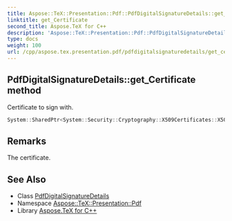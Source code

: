 ```yaml
---
title: Aspose::TeX::Presentation::Pdf::PdfDigitalSignatureDetails::get_Certificate method
linktitle: get_Certificate
second_title: Aspose.TeX for C++
description: 'Aspose::TeX::Presentation::Pdf::PdfDigitalSignatureDetails::get_Certificate method. Certificate to sign with in C++.'
type: docs
weight: 100
url: /cpp/aspose.tex.presentation.pdf/pdfdigitalsignaturedetails/get_certificate/
---
```

## PdfDigitalSignatureDetails::get_Certificate method


Certificate to sign with.

```cpp
System::SharedPtr<System::Security::Cryptography::X509Certificates::X509Certificate2> Aspose::TeX::Presentation::Pdf::PdfDigitalSignatureDetails::get_Certificate() const
```

## Remarks


The certificate. 
## See Also

* Class [PdfDigitalSignatureDetails](../)
* Namespace [Aspose::TeX::Presentation::Pdf](../../)
* Library [Aspose.TeX for C++](../../../)
